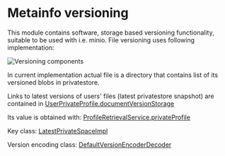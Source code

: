 # Metainfo versioning

This module contains software, storage based versioning functionality, suitable to be used with i.e. minio.
File versioning uses following implementation:

![Versioning components](http://www.plantuml.com/plantuml/proxy?src=https://raw.githubusercontent.com/adorsys/datasafe/develop/datasafe-metainfo-version/file-versioning.puml&fmt=svg&vvv=1&sanitize=true)

In current implementation actual file is a directory that contains list of its versioned blobs in privatestore.

Links to latest versions of users' files (latest privatestore snapshot) are contained in 
[UserPrivateProfile.documentVersionStorage](../../datasafe-directory/datasafe-directory-api/src/main/java/de/adorsys/datasafe/directory/api/types/UserPrivateProfile.java)

Its value is obtained with:
[ProfileRetrievalService.privateProfile](../../datasafe-directory/datasafe-directory-api/src/main/java/de/adorsys/datasafe/directory/api/profile/operations/ProfileRetrievalService.java)

Key class: 
[LatestPrivateSpaceImpl](src/main/java/de/adorsys/datasafe/metainfo/version/impl/version/latest/LatestPrivateSpaceImpl.java)

Version encoding class:
[DefaultVersionEncoderDecoder](src/main/java/de/adorsys/datasafe/metainfo/version/impl/version/latest/DefaultVersionEncoderDecoder.java)